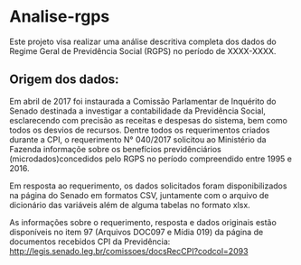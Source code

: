 # Analise-rgps

Este projeto visa realizar uma análise descritiva completa dos dados do Regime Geral de Previdência Social (RGPS) no período de XXXX-XXXX.


## Origem dos dados:

Em abril de 2017 foi instaurada a Comissão Parlamentar de Inquérito do Senado destinada a investigar a contabilidade da Previdência Social, esclarecendo com precisão as receitas e despesas do sistema, bem
como todos os desvios de recursos. Dentre todos os requerimentos criados durante a CPI, o requerimento N° 040/2017 solicitou ao Ministério da Fazenda informaçõe sobre os benefícios previdênciários (microdados)concedidos pelo RGPS no período compreendido entre 1995 e 2016. 

Em resposta ao requerimento, os dados solicitados foram disponibilizados na página do Senado em formatos CSV, juntamente com o arquivo de dicionário das variáveis além de alguma tabelas no formato xlsx.

As informações sobre o requerimento, resposta e dados originais estão disponíveis no item 97 (Arquivos DOC097 e Mídia 019) da página de documentos recebidos CPI da Previdência: http://legis.senado.leg.br/comissoes/docsRecCPI?codcol=2093


